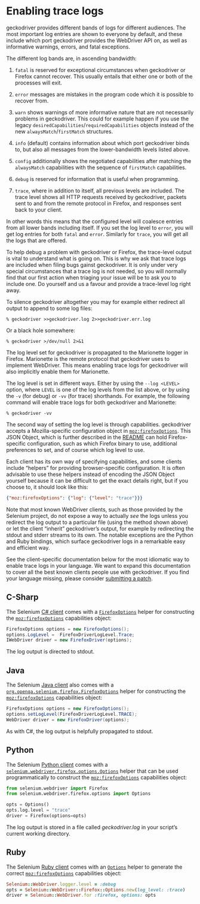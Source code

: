 # Enabling trace logs

geckodriver provides different bands of logs for different audiences.
The most important log entries are shown to everyone by default,
and these include which port geckodriver provides the WebDriver
API on, as well as informative warnings, errors, and fatal exceptions.

The different log bands are, in ascending bandwidth:

1. `fatal` is reserved for exceptional circumstances when geckodriver
   or Firefox cannot recover.  This usually entails that either
   one or both of the processes will exit.

2. `error` messages are mistakes in the program code which it is
   possible to recover from.

3. `warn` shows warnings of more informative nature that are not
   necessarily problems in geckodriver.  This could for example happen
   if you use the legacy `desiredCapabilities`/`requiredCapabilities`
   objects instead of the new `alwaysMatch`/`firstMatch` structures.

4. `info` (default) contains information about which port geckodriver
   binds to, but also all messages from the lower-bandwidth levels
   listed above.

5. `config` additionally shows the negotiated capabilities after
   matching the `alwaysMatch` capabilities with the sequence of
   `firstMatch` capabilities.

6. `debug` is reserved for information that is useful when programming.

7. `trace`, where in addition to itself, all previous levels
   are included.  The trace level shows all HTTP requests received
   by geckodriver, packets sent to and from the remote protocol in
   Firefox, and responses sent back to your client.

In other words this means that the configured level will coalesce
entries from all lower bands including itself.  If you set the log
level to `error`, you will get log entries for both `fatal` and `error`.
Similarly for `trace`, you will get all the logs that are offered.

To help debug a problem with geckodriver or Firefox, the trace-level
output is vital to understand what is going on.  This is why we ask
that trace logs are included when filing bugs gainst geckodriver.
It is only under very special circumstances that a trace log is
not needed, so you will normally find that our first action when
triaging your issue will be to ask you to include one.  Do yourself
and us a favour and provide a trace-level log right away.

To silence geckodriver altogether you may for example either redirect
all output to append to some log files:

```shell
% geckodriver >>geckodriver.log 2>>geckodriver.err.log
```

Or a black hole somewhere:

```shell
% geckodriver >/dev/null 2>&1
```

The log level set for geckodriver is propagated to the Marionette
logger in Firefox.  Marionette is the remote protocol that geckodriver
uses to implement WebDriver.  This means enabling trace logs for
geckodriver will also implicitly enable them for Marionette.

The log level is set in different ways.  Either by using the
`--log <LEVEL>` option, where `LEVEL` is one of the log levels
from the list above, or by using the `-v` (for debug) or `-vv`
(for trace) shorthands.  For example, the following command will
enable trace logs for both geckodriver and Marionette:

```shell
% geckodriver -vv
```

The second way of setting the log level is through capabilities.
geckodriver accepts a Mozilla-specific configuration object
in [`moz:firefoxOptions`].  This JSON Object, which is further
described in the [README] can hold Firefox-specific configuration,
such as which Firefox binary to use, additional preferences to set,
and of course which log level to use.

[`moz:firefoxOptions`]: https://searchfox.org/mozilla-central/source/testing/geckodriver/README.md#firefox-capabilities
[README]: https://searchfox.org/mozilla-central/source/testing/geckodriver/README.md

Each client has its own way of specifying capabilities, and some clients
include “helpers” for providing browser-specific configuration.
It is often advisable to use these helpers instead of encoding the
JSON Object yourself because it can be difficult to get the exact
details right, but if you choose to, it should look like this:

```json
{"moz:firefoxOptions": {"log": {"level": "trace"}}}
```

Note that most known WebDriver clients, such as those provided by
the Selenium project, do not expose a way to actually _see_ the logs
unless you redirect the log output to a particular file (using the
method shown above) or let the client “inherit” geckodriver’s
output, for example by redirecting the stdout and stderr streams to
its own.  The notable exceptions are the Python and Ruby bindings,
which surface geckodriver logs in a remarkable easy and efficient way.

See the client-specific documentation below for the most idiomatic
way to enable trace logs in your language.  We want to expand this
documentation to cover all the best known clients people use with
geckodriver.  If you find your language missing, please consider
[submitting a patch].

[submitting a patch]: Patches.md

## C-Sharp

The Selenium [C# client] comes with a [`FirefoxOptions`] helper for
constructing the [`moz:firefoxOptions`] capabilities object:

```csharp
FirefoxOptions options = new FirefoxOptions();
options.LogLevel =  FirefoxDriverLogLevel.Trace;
IWebDriver driver = new FirefoxDriver(options);
```

The log output is directed to stdout.

[C# client]: https://seleniumhq.github.io/selenium/docs/api/dotnet/
[`FirefoxOptions`]: https://seleniumhq.github.io/selenium/docs/api/dotnet/html/T_OpenQA_Selenium_Firefox_FirefoxOptions.htm

## Java

The Selenium [Java client] also comes with
a [`org.openqa.selenium.firefox.FirefoxOptions`] helper for
constructing the [`moz:firefoxOptions`] capabilities object:

```java
FirefoxOptions options = new FirefoxOptions();
options.setLogLevel(FirefoxDriverLogLevel.TRACE);
WebDriver driver = new FirefoxDriver(options);
```

As with C#, the log output is helpfully propagated to stdout.

[Java client]: https://seleniumhq.github.io/selenium/docs/api/java/
[`org.openqa.selenium.firefox.FirefoxOptions`]: https://seleniumhq.github.io/selenium/docs/api/java/org/openqa/selenium/firefox/FirefoxOptions.html

## Python

The Selenium [Python client] comes with a
[`selenium.webdriver.firefox.options.Options`] helper that can
be used programmatically to construct the [`moz:firefoxOptions`]
capabilities object:

```python
from selenium.webdriver import Firefox
from selenium.webdriver.firefox.options import Options

opts = Options()
opts.log.level = "trace"
driver = Firefox(options=opts)
```

The log output is stored in a file called _geckodriver.log_ in your
script’s current working directory.

[Python client]: https://selenium-python.readthedocs.io/
[`selenium.webdriver.firefox.options.Options`]: https://github.com/SeleniumHQ/selenium/blob/master/py/selenium/webdriver/firefox/options.py

## Ruby

The Selenium [Ruby client] comes with an [`Options`] helper to
generate the correct [`moz:firefoxOptions`] capabilities object:

```ruby
Selenium::WebDriver.logger.level = :debug
opts = Selenium::WebDriver::Firefox::Options.new(log_level: :trace)
driver = Selenium::WebDriver.for :firefox, options: opts
```

[Ruby client]: https://seleniumhq.github.io/selenium/docs/api/rb/
[`Options`]: https://seleniumhq.github.io/selenium/docs/api/rb/Selenium/WebDriver/Firefox/Options.html
